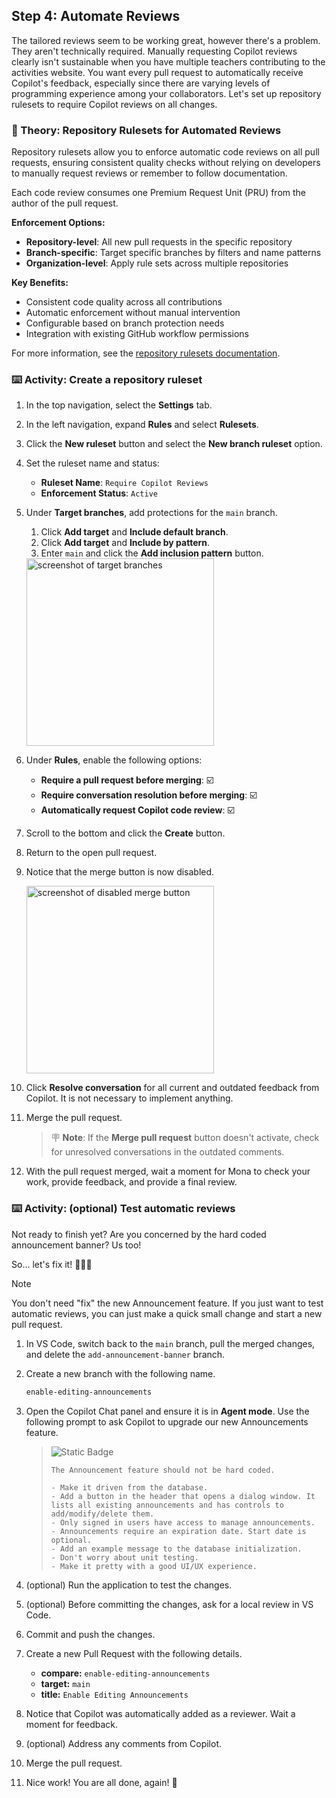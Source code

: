 ## Step 4: Automate Reviews

The tailored reviews seem to be working great, however there's a problem. They aren't technically required. Manually requesting Copilot reviews clearly isn't sustainable when you have multiple teachers contributing to the activities website. You want every pull request to automatically receive Copilot's feedback, especially since there are varying levels of programming experience among your collaborators. Let's set up repository rulesets to require Copilot reviews on all changes.

### 📖 Theory: Repository Rulesets for Automated Reviews

Repository rulesets allow you to enforce automatic code reviews on all pull requests, ensuring consistent quality checks without relying on developers to manually request reviews or remember to follow documentation.

Each code review consumes one Premium Request Unit (PRU) from the author of the pull request.

**Enforcement Options:**

- **Repository-level**: All new pull requests in the specific repository
- **Branch-specific**: Target specific branches by filters and name patterns
- **Organization-level**: Apply rule sets across multiple repositories

**Key Benefits:**

- Consistent code quality across all contributions
- Automatic enforcement without manual intervention
- Configurable based on branch protection needs
- Integration with existing GitHub workflow permissions

For more information, see the [repository rulesets documentation](https://docs.github.com/en/repositories/configuring-branches-and-merges-in-your-repository/managing-rulesets/about-rulesets).

### ⌨️ Activity: Create a repository ruleset

1. In the top navigation, select the **Settings** tab.

1. In the left navigation, expand **Rules** and select **Rulesets**.

1. Click the **New ruleset** button and select the **New branch ruleset** option.

1. Set the ruleset name and status:

   - **Ruleset Name**: `Require Copilot Reviews`
   - **Enforcement Status**: `Active`

1. Under **Target branches**, add protections for the `main` branch.

   1. Click **Add target** and **Include default branch**.
   1. Click **Add target** and **Include by pattern**.
   1. Enter `main` and click the **Add inclusion pattern** button.

   <img width="300" alt="screenshot of target branches" src="https://github.com/user-attachments/assets/217f205c-7a61-4ffa-a0a6-7e76ff8d7906"/>

1. Under **Rules**, enable the following options:

   - **Require a pull request before merging**: ☑️
   - **Require conversation resolution before merging**: ☑️
   - **Automatically request Copilot code review**: ☑️

1. Scroll to the bottom and click the **Create** button.

1. Return to the open pull request.

1. Notice that the merge button is now disabled.

   <img width="300" alt="screenshot of disabled merge button" src="https://github.com/user-attachments/assets/28e4cb05-f09d-423d-8c77-8f0ec61c73ad"/>

1. Click **Resolve conversation** for all current and outdated feedback from Copilot. It is not necessary to implement anything.

1. Merge the pull request.

   > 🪧 **Note**: If the **Merge pull request** button doesn't activate, check for unresolved conversations in the outdated comments.

1. With the pull request merged, wait a moment for Mona to check your work, provide feedback, and provide a final review.

### ⌨️ Activity: (optional) Test automatic reviews

Not ready to finish yet? Are you concerned by the hard coded announcement banner? Us too!

So... let's fix it! 🧑‍🚀🚀

> [!NOTE]
> You don't need "fix" the new Announcement feature. If you just want to test automatic reviews, you can just make a quick small change and start a new pull request.

1. In VS Code, switch back to the `main` branch, pull the merged changes, and delete the `add-announcement-banner` branch.

1. Create a new branch with the following name.

   ```txt
   enable-editing-announcements
   ```

1. Open the Copilot Chat panel and ensure it is in **Agent mode**. Use the following prompt to ask Copilot to upgrade our new Announcements feature.

   > ![Static Badge](https://img.shields.io/badge/-Prompt-text?style=social&logo=github%20copilot)
   >
   > ```prompt
   > The Announcement feature should not be hard coded.
   >
   > - Make it driven from the database.
   > - Add a button in the header that opens a dialog window. It lists all existing announcements and has controls to add/modify/delete them.
   > - Only signed in users have access to manage announcements.
   > - Announcements require an expiration date. Start date is optional.
   > - Add an example message to the database initialization.
   > - Don't worry about unit testing.
   > - Make it pretty with a good UI/UX experience.
   > ```

1. (optional) Run the application to test the changes.

1. (optional) Before committing the changes, ask for a local review in VS Code.

1. Commit and push the changes.

1. Create a new Pull Request with the following details.

   - **compare:** `enable-editing-announcements`
   - **target:** `main`
   - **title:** `Enable Editing Announcements`

1. Notice that Copilot was automatically added as a reviewer. Wait a moment for feedback.

1. (optional) Address any comments from Copilot.

1. Merge the pull request.

1. Nice work! You are all done, again! 🎉
